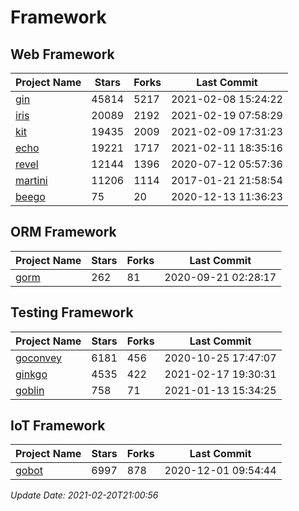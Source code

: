 # Framework

## Web Framework
| Project Name | Stars | Forks | Last Commit |
| ------------ | ----- | ----- | ----------- |
| [gin](https://github.com/gin-gonic/gin) | 45814 | 5217 | 2021-02-08 15:24:22 |
| [iris](https://github.com/kataras/iris) | 20089 | 2192 | 2021-02-19 07:58:29 |
| [kit](https://github.com/go-kit/kit) | 19435 | 2009 | 2021-02-09 17:31:23 |
| [echo](https://github.com/labstack/echo) | 19221 | 1717 | 2021-02-11 18:35:16 |
| [revel](https://github.com/revel/revel) | 12144 | 1396 | 2020-07-12 05:57:36 |
| [martini](https://github.com/go-martini/martini) | 11206 | 1114 | 2017-01-21 21:58:54 |
| [beego](https://github.com/astaxie/beego) | 75 | 20 | 2020-12-13 11:36:23 |

## ORM Framework
| Project Name | Stars | Forks | Last Commit |
| ------------ | ----- | ----- | ----------- |
| [gorm](https://github.com/jinzhu/gorm) | 262 | 81 | 2020-09-21 02:28:17 |

## Testing Framework
| Project Name | Stars | Forks | Last Commit |
| ------------ | ----- | ----- | ----------- |
| [goconvey](https://github.com/smartystreets/goconvey) | 6181 | 456 | 2020-10-25 17:47:07 |
| [ginkgo](https://github.com/onsi/ginkgo) | 4535 | 422 | 2021-02-17 19:30:31 |
| [goblin](https://github.com/franela/goblin) | 758 | 71 | 2021-01-13 15:34:25 |

## IoT Framework
| Project Name | Stars | Forks | Last Commit |
| ------------ | ----- | ----- | ----------- |
| [gobot](https://github.com/hybridgroup/gobot) | 6997 | 878 | 2020-12-01 09:54:44 |

*Update Date: 2021-02-20T21:00:56*